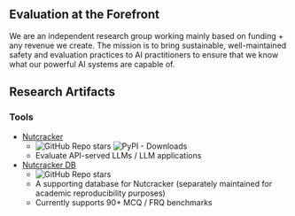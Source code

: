 ## Evaluation at the Forefront

We are an independent research group working mainly based on funding + any revenue we create. The mission is to bring sustainable, well-maintained safety and evaluation practices to AI practitioners to ensure that we know what our powerful AI systems are capable of.

## Research Artifacts
### Tools
- [Nutcracker](https://github.com/evaluation-tools/nutcracker)
  - ![GitHub Repo stars](https://img.shields.io/github/stars/evaluation-tools/nutcracker?style=flat&logo=github&labelColor=%23696969&color=%23708090) ![PyPI - Downloads](https://img.shields.io/pypi/dm/nutcracker?logo=pypi&labelColor=%23696969&color=%23708090) 
  - Evaluate API-served LLMs / LLM applications
- [Nutcracker DB](https://github.com/evaluation-tools/nutcracker-db)
  - ![GitHub Repo stars](https://img.shields.io/github/stars/evaluation-tools/nutcracker-db?style=flat&logo=github&labelColor=%23696969&color=%23708090)
  - A supporting database for Nutcracker (separately maintained for academic reproducibility purposes)
  - Currently supports 90+ MCQ / FRQ benchmarks
